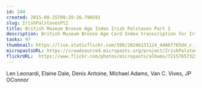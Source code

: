 ```yaml
---
id: 244
created: 2015-08-25T09:29:26.796591
slug: IrishPalstavesPt2
title: British Museum Bronze Age Index Irish Palstaves Part 2
description: British Museum Bronze Age Card Index transcription for Irish Palstaves Part 2.
tasks: 97
thumbnail: https://live.staticflickr.com/590/20246131124_4486f765dd_c.jpg
micropastsURL: https://crowdsourced.micropasts.org/project/IrishPalstavesPt2
flickrURL:  https://www.flickr.com/photos/micropasts/albums/72157657323811988
---
```

Len Leonardi, Elaine Dale, Denis Antoine, Michael Adams, Van C. Vives, JP OConnor
